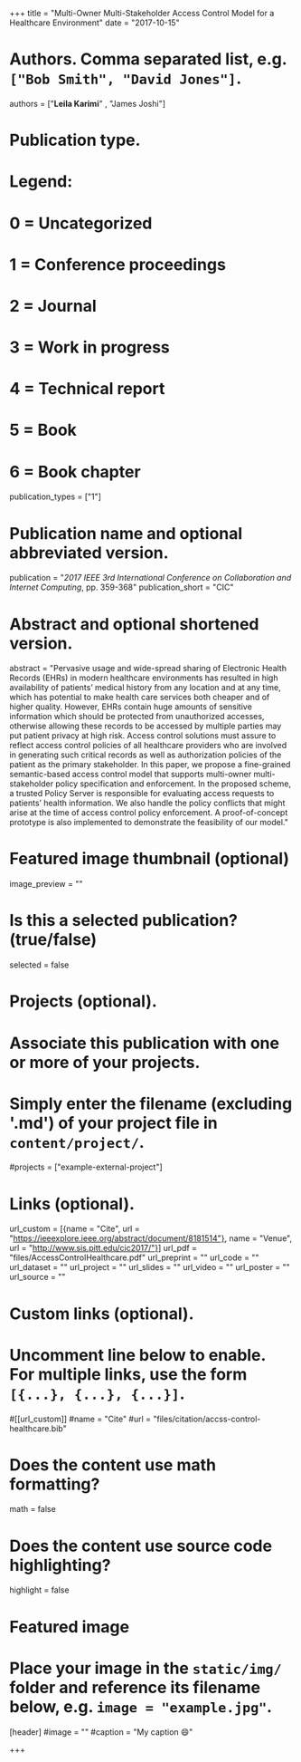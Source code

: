 +++
title = "Multi-Owner Multi-Stakeholder Access Control Model for a Healthcare Environment"
date = "2017-10-15"

# Authors. Comma separated list, e.g. `["Bob Smith", "David Jones"]`.

authors = ["**Leila Karimi**" , "James Joshi"]

# Publication type.
# Legend:
# 0 = Uncategorized
# 1 = Conference proceedings
# 2 = Journal
# 3 = Work in progress
# 4 = Technical report
# 5 = Book
# 6 = Book chapter
publication_types = ["1"]

# Publication name and optional abbreviated version.
publication = "*2017 IEEE 3rd International Conference on Collaboration and Internet Computing*, pp. 359-368"
publication_short = "CIC"

# Abstract and optional shortened version.
abstract = "Pervasive usage and wide-spread sharing of Electronic Health Records (EHRs) in modern healthcare environments has resulted in high availability of patients’ medical history from any location and at any time, which has potential to make health care services both cheaper and of higher quality. However, EHRs contain huge amounts of sensitive information which should be protected from unauthorized accesses, otherwise allowing these records to be accessed by multiple parties may put patient privacy at high risk. Access control solutions must assure to reflect access control policies of all healthcare providers who are involved in generating such critical records as well as authorization policies of the patient as the primary stakeholder. In this paper, we propose a fine-grained semantic-based access control model that supports multi-owner multi-stakeholder policy specification and enforcement. In the proposed scheme, a trusted Policy Server is responsible for evaluating access requests to patients’ health information. We also handle the policy conflicts that might arise at the time of access control policy enforcement. A proof-of-concept prototype is also implemented to demonstrate the feasibility of our model."

# Featured image thumbnail (optional)
image_preview = ""

# Is this a selected publication? (true/false)
selected = false

# Projects (optional).
#   Associate this publication with one or more of your projects.
#   Simply enter the filename (excluding '.md') of your project file in `content/project/`.
#projects = ["example-external-project"]

# Links (optional).
url_custom = [{name = "Cite", url = "https://ieeexplore.ieee.org/abstract/document/8181514"}, name = "Venue", url = "http://www.sis.pitt.edu/cic2017/"}]
url_pdf = "files/AccessControlHealthcare.pdf"
url_preprint = ""
url_code = ""
url_dataset = ""
url_project = ""
url_slides = ""
url_video = ""
url_poster = ""
url_source = ""

# Custom links (optional).
#   Uncomment line below to enable. For multiple links, use the form `[{...}, {...}, {...}]`.
#[[url_custom]]
#name = "Cite"
#url = "files/citation/accss-control-healthcare.bib"


# Does the content use math formatting?
math = false

# Does the content use source code highlighting?
highlight = false
  
# Featured image
# Place your image in the `static/img/` folder and reference its filename below, e.g. `image = "example.jpg"`.
[header]
#image = ""
#caption = "My caption :smile:"

+++
